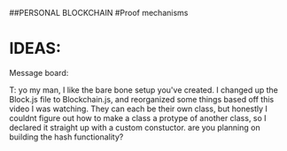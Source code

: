 ##PERSONAL BLOCKCHAIN
#Proof mechanisms

# IDEAS:





Message board:

T: yo my man, I like the bare bone setup you've created. I changed up the Block.js file to Blockchain.js, and reorganized some things based off this video I was watching. They can each be their own class, but honestly I couldnt figure out how to make a class a protype of another class, so I declared it straight up with a custom constuctor. are you planning on building the hash functionality?